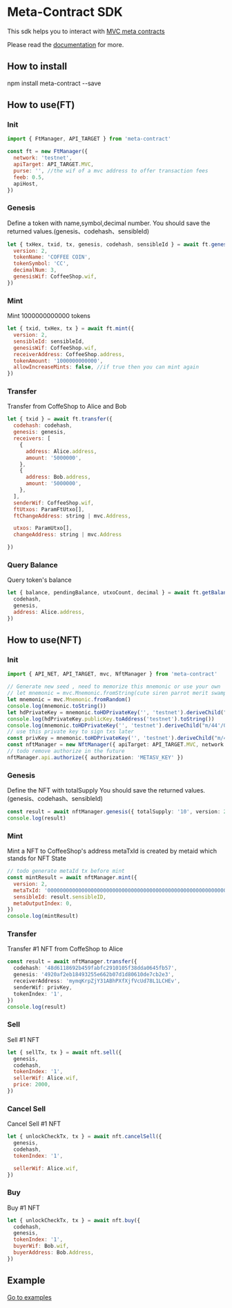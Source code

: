 # Meta-Contract SDK

This sdk helps you to interact with [MVC meta contracts][mvc]

Please read the [documentation](https://meta-contract-doc.vercel.app/) for more.

## How to install

npm install meta-contract --save

## How to use(FT)

### Init

```js
import { FtManager, API_TARGET } from 'meta-contract'

const ft = new FtManager({
  network: 'testnet',
  apiTarget: API_TARGET.MVC,
  purse: '', //the wif of a mvc address to offer transaction fees
  feeb: 0.5,
  apiHost,
})
```

### Genesis

Define a token with name,symbol,decimal number.
You should save the returned values.(genesis、codehash、sensibleId)

```js
let { txHex, txid, tx, genesis, codehash, sensibleId } = await ft.genesis({
  version: 2,
  tokenName: 'COFFEE COIN',
  tokenSymbol: 'CC',
  decimalNum: 3,
  genesisWif: CoffeeShop.wif,
})
```

### Mint

Mint 1000000000000 tokens

```js
let { txid, txHex, tx } = await ft.mint({
  version: 2,
  sensibleId: sensibleId,
  genesisWif: CoffeeShop.wif,
  receiverAddress: CoffeeShop.address,
  tokenAmount: '1000000000000',
  allowIncreaseMints: false, //if true then you can mint again
})
```

### Transfer

Transfer from CoffeShop to Alice and Bob

```js
let { txid } = await ft.transfer({
  codehash: codehash,
  genesis: genesis,
  receivers: [
    {
      address: Alice.address,
      amount: '5000000',
    },
    {
      address: Bob.address,
      amount: '5000000',
    },
  ],
  senderWif: CoffeeShop.wif,
  ftUtxos: ParamFtUtxo[],
  ftChangeAddress: string | mvc.Address,

  utxos: ParamUtxo[],
  changeAddress: string | mvc.Address

})
```

### Query Balance

Query token's balance

```js
let { balance, pendingBalance, utxoCount, decimal } = await ft.getBalanceDetail({
  codehash,
  genesis,
  address: Alice.address,
})
```

## How to use(NFT)

### Init

```ts
import { API_NET, API_TARGET, mvc, NftManager } from 'meta-contract'

// Generate new seed , need to memorize this mnemonic or use your own
// let mnemonic = mvc.Mnemonic.fromString(cute siren parrot merit swamp plate federal buddy sing tourist family tragic)
let mnemonic = mvc.Mnemonic.fromRandom()
console.log(mnemonic.toString())
let hdPrivateKey = mnemonic.toHDPrivateKey('', 'testnet').deriveChild("m/44'/0'/0'")
console.log(hdPrivateKey.publicKey.toAddress('testnet').toString())
console.log(mnemonic.toHDPrivateKey('', 'testnet').deriveChild("m/44'/0'/0'").privateKey.toString())
// use this private key to sign txs later
const privKey = mnemonic.toHDPrivateKey('', 'testnet').deriveChild("m/44'/0'/0'").privateKey.toString()
const nftManager = new NftManager({ apiTarget: API_TARGET.MVC, network: API_NET.TEST, purse: privKey })
// todo remove authorize in the future
nftManager.api.authorize({ authorization: 'METASV_KEY' })
```

### Genesis

Define the NFT with totalSupply
You should save the returned values.(genesis、codehash、sensibleId)

```ts
const result = await nftManager.genesis({ totalSupply: '10', version: 2 })
console.log(result)
```

### Mint

Mint a NFT to CoffeeShop's address
metaTxId is created by metaid which stands for NFT State

```js
// todo generate metaId tx before mint
const mintResult = await nftManager.mint({
  version: 2,
  metaTxId: '0000000000000000000000000000000000000000000000000000000000000000',
  sensibleId: result.sensibleID,
  metaOutputIndex: 0,
})
console.log(mintResult)
```

### Transfer

Transfer #1 NFT from CoffeShop to Alice

```ts
const result = await nftManager.transfer({
  codehash: '48d6118692b459fabfc2910105f38dda0645fb57',
  genesis: '4920af2eb18493255e662b07d1d80610de7cb2e3',
  receiverAddress: 'mymqKrpZjY31ABhPXfXjfVcUd78L1LCHEv',
  senderWif: privKey,
  tokenIndex: '1',
})
console.log(result)
```

### Sell

Sell #1 NFT

```js
let { sellTx, tx } = await nft.sell({
  genesis,
  codehash,
  tokenIndex: '1',
  sellerWif: Alice.wif,
  price: 2000,
})
```

### Cancel Sell

Cancel Sell #1 NFT

```js
let { unlockCheckTx, tx } = await nft.cancelSell({
  genesis,
  codehash,
  tokenIndex: '1',

  sellerWif: Alice.wif,
})
```

### Buy

Buy #1 NFT

```js
let { unlockCheckTx, tx } = await nft.buy({
  codehash,
  genesis,
  tokenIndex: '1',
  buyerWif: Bob.wif,
  buyerAddress: Bob.Address,
})
```

## Example

<a href="http://gitlab2.showpay.top/front-end/meta-contract/-/tree/master/examples">Go to examples</a>

[docs]: ''
[mvc]: ''
